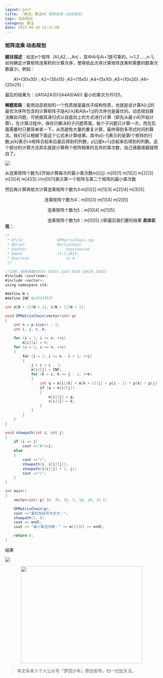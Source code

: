 ```yaml
---
layout: post
title: 『原创』算法#6 矩阵连乘（动态规划）
tags: 动态规划
category: 算法
date: 2015-08-20 13:21:00
---
```


### 矩阵连乘 动态规划

**题目描述**：给定n个矩阵｛A1,A2,…,An｝，其中Ai与Ai+1是可乘的，i=1,2 ,…,n-1。如何确定计算矩阵连乘积的计算次序，使得依此次序计算矩阵连乘积需要的数乘次数最少。例如：

　　A1={30x35} ; A2={35x15} ;A3={15x5} ;A4={5x10} ;A5={10x20} ;A6={20x25} ;

最后的结果为：((A1(A2A3))((A4A5)A6))  最小的乘次为15125。

**解题思路**：能用动态规划的一个性质就是最优子结构性质，也就是说计算A[i:j]的最优次序所包含的计算矩阵子琏A[i:k]和A[k+1:j]的次序也是最优的。动态规划算法解此问题，可依据其递归式以自底向上的方式进行计算（即先从最小的开始计算）。在计算过程中，保存已解决的子问题答案。每个子问题只计算一次，而在后面需要时只要简单查一下，从而避免大量的重复计算，最终得到多项式时间的算法。我们可以根据下面这个公式来计算结果。其中p[i-1]表示的是第i个矩阵的行数,p[k]表示i:k矩阵合起来后最后得到的列数，p[j]是k+1:j合起来后得到的列数。这个部分的计算方法其实就是计算两个矩阵相乘时总共的乘次数，自己琢磨琢磨就明白了。

![](http://7xlkoc.com1.z0.glb.clouddn.com/matrix.png)

从连乘矩阵个数为2开始计算每次的最小乘次数m[i][j]: m[0][1] m[1][2] m[2][3] m[3][4] m[4][5]  //m[0][1]表示第一个矩阵与第二个矩阵的最小乘次数

然后再计算再依次计算连乘矩阵个数为3:m[0][2] m[1][3] m[2][4] m[3][5]

　　　　　　　　　   连乘矩阵个数为4：m[0][3] m[1][4] m[2][5]

　　　　　　　　　　连乘矩阵个数为5：m[0][4] m[1][5]

　　　　　　　　　　连乘矩阵个数为6：m[0][5] //即最后我们要的结果
**具体实现：**

```java
/*
 * @file				DPMatrixChain.cpp
 * @brief				MatrixChain
 * @author 			        taoxiaoxiao
 * @date				11-3-2013
 * @version			        v1.0
 */

//实例：矩阵维数30X35 35X15 15X5 5X10 10X20 20X25
#include <iostream>;
#include <vector>;
using namespace std;

#define N 6
#define INF 0x3f3f3f3f

int m[N + 1][N + 1], s[N + 1][N + 1];

void DPMatrixChain(vector<int> p)
{
	int n = p.size() - 1;
	int i, j, c, k;

	for (i = 1; i <= n; ++i)
		m[i][i] = 0;
	for (c = 2; c <= n; ++c)
	{
		for (i = 1; i <= n - c + 1; ++i)
		{
			j = i + c - 1;
			m[i][j] = INF;
			for (k = i; k <= j - 1; ++k)
			{
				int q = m[i][k] + m[k + 1][j] + p[i - 1] * p[k] * p[j];
				if (q < m[i][j])
				{
					m[i][j] = q;
					s[i][j] = k;
				}
			}
		}
	}
}

void showpath(int i, int j)
{
	if (i == j)
		cout <<"A"<<i;
	else
	{
		cout <<"(";
		showpath(i, s[i][j]);
		showpath(s[i][j] + 1, j);
		cout <<")";
	}
}

int main()
{
	vector<int> p{ 30, 35, 15, 5, 10, 20, 25 };

	DPMatrixChain(p);
	cout <<"最优加括号方式为：";
	showpath(1, 6);
	cout << endl;
	cout << "最小乘法次数：" << m[1][6] << endl;

	return 0;
}
```

结果

![](http://aimio-tiny.stor.sinaapp.com/tinypic%2Fmatrix2.png)

<div align="center">
<img src="http://7xlkoc.com1.z0.glb.clouddn.com/qrcodenew.jpg" width="400" height="320" />
</div>

> 本文系本人个人公众号「梦回少年」原创发布，扫一扫加关注。